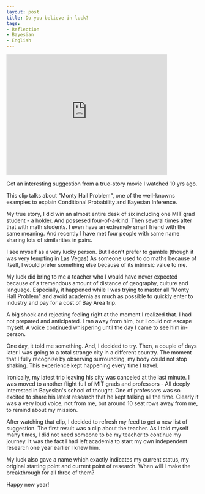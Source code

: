 ```yaml
---
layout: post
title: Do you believe in luck?
tags:
- Reflection
- Bayesian
- English
---
```


<iframe width="420" height="315" src="https://www.youtube.com/embedded/8DMnAAvakh0" frameborder="0" allowfullscreen></iframe>


Got an interesting suggestion from a true-story movie I watched 10 yrs ago.

This clip talks about "Monty Hall Problem", one of the well-knowns examples to explain Conditional Probability and Bayesian Inference.

My true story, I did win an almost entire desk of six including one MIT grad student - a holder. And possesed four-of-a-kind. Then several times after that with math students. I even have an extremely smart friend with the same meaning. And recently I have met four people with same name sharing lots of similarities in pairs.

I see myself as a very lucky person. But I don't prefer to gamble (though it was very tempting in Las Vegas) As someone used to do maths because of itself, I would prefer something else because of its intrinsic value to me.

My luck did bring to me a teacher who I would have never expected because of a tremendous amount of distance of geography, culture and language. Especially, it happened while I was trying to master all "Monty Hall Problem" and avoid academia as much as possible to quickly enter to industry and pay for a cost of Bay Area trip.

A big shock and rejecting feeling right at the moment I realized that. I had not prepared and anticipated. I ran away from him, but I could not escape myself. A voice continued whispering until the day I came to see him in-person.

One day, it told me something. And, I decided to try. Then, a couple of days later I was going to a total strange city in a different country. The moment that I fully recognize by observing surrounding, my body could not stop shaking. This experience kept happening every time I travel.

Ironically, my latest trip leaving his city was canceled at the last minute. I was moved to another flight full of MIT grads and professors - All deeply interested in Bayesian's school of thought. One of professors was so excited to share his latest research that he kept talking all the time. Clearly it was a very loud voice, not from me, but around 10 seat rows away from me, to remind about my mission.

After watching that clip, I decided to refresh my feed to get a new list of suggestion. The first result was a clip about the teacher. As I told myself many times, I did not need someone to be my teacher to continue my journey. It was the fact I had left academia to start my own independent research one year earlier I knew him.

My luck also gave a name which exactly indicates my current status, my original starting point and current point of research. When will I make the breakthrough for all three of them?

Happy new year!
